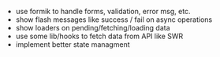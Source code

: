- use formik to handle forms, validation, error msg, etc.
- show flash messages like success / fail on async operations
- show loaders on pending/fetching/loading data
- use some lib/hooks to fetch data from API like SWR
- implement better state managment
